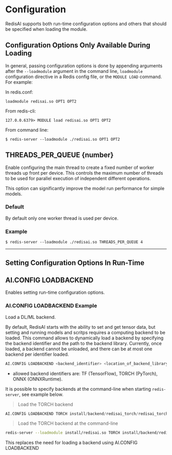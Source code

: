 # Configuration

RedisAI supports both run-time configuration options and others that should be specified when loading the module. 

## Configuration Options Only Available During Loading

In general, passing configuration options is done by appending arguments after the `--loadmodule` argument in the command line, `loadmodule` configuration directive in a Redis config file, or the `MODULE LOAD` command. For example:

In redis.conf:

```
loadmodule redisai.so OPT1 OPT2
```

From redis-cli:

```
127.0.0.6379> MODULE load redisai.so OPT1 OPT2
```

From command line:

```
$ redis-server --loadmodule ./redisai.so OPT1 OPT2
```


## THREADS_PER_QUEUE {number}

Enable configuring the main thread to create a fixed number of worker threads up front per device. This controls the maximum number of threads to be used for parallel execution of independent different operations. 


This option can significantly improve the model run performance for simple models.


### Default

By default only one worker thread is used per device. 

### Example

```
$ redis-server --loadmodule ./redisai.so THREADS_PER_QUEUE 4
```

---


## Setting Configuration Options In Run-Time

## AI.CONFIG LOADBACKEND

Enables setting run-time configuration options.

### AI.CONFIG LOADBACKEND Example

Load a DL/ML backend.

By default, RedisAI starts with the ability to set and get tensor data, but setting and running models and scritps requires a computing backend to be loaded. This command allows to dynamically load a backend by specifying the backend identifier and the path to the backend library. Currently, once loaded, a backend cannot be unloaded, and there can be at most one backend per identifier loaded.

```sql
AI.CONFIG LOADBACKEND <backend_identifier> <location_of_backend_library>
```

* allowed backend identifiers are: TF (TensorFlow), TORCH (PyTorch), ONNX (ONNXRuntime).

It is possible to specify backends at the command-line when starting `redis-server`, see example below.

> Load the TORCH backend

```sql
AI.CONFIG LOADBACKEND TORCH install/backend/redisai_torch/redisai_torch.so
```

> Load the TORCH backend at the command-line

```bash
redis-server --loadmodule install/redisai.so TORCH install/backend/redisai_torch/redisai_torch.so
```

This replaces the need for loading a backend using AI.CONFIG LOADBACKEND
